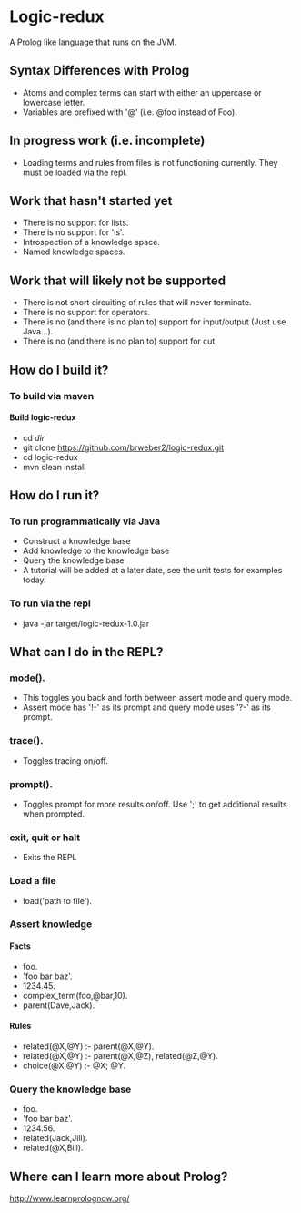# Logic-redux

A Prolog like language that runs on the JVM.

## Syntax Differences with Prolog
* Atoms and complex terms can start with either an uppercase or lowercase letter.
* Variables are prefixed with '@' (i.e. @foo instead of Foo).

## In progress work (i.e. incomplete)
* Loading terms and rules from files is not functioning currently.  They must be loaded via the repl.

## Work that hasn't started yet
* There is no support for lists.
* There is no support for 'is'.
* Introspection of a knowledge space.
* Named knowledge spaces.

## Work that will likely not be supported
* There is not short circuiting of rules that will never terminate.
* There is no support for operators.
* There is no (and there is no plan to) support for input/output (Just use Java...).
* There is no (and there is no plan to) support for cut.

## How do I build it?

### To build via maven


#### Build logic-redux

* cd *dir*
* git clone https://github.com/brweber2/logic-redux.git
* cd logic-redux
* mvn clean install

## How do I run it?

### To run programmatically via Java

* Construct a knowledge base
* Add knowledge to the knowledge base
* Query the knowledge base
* A tutorial will be added at a later date, see the unit tests for examples today.

### To run via the repl

* java -jar target/logic-redux-1.0.jar

## What can I do in the REPL?

### mode().

* This toggles you back and forth between assert mode and query mode.
* Assert mode has '!-' as its prompt and query mode uses '?-' as its prompt.

### trace().

* Toggles tracing on/off.

### prompt().

* Toggles prompt for more results on/off.  Use ';' to get additional results when prompted.

### exit, quit or halt

* Exits the REPL

### Load a file

* load('path to file').

### Assert knowledge

#### Facts

* foo.
* 'foo bar baz'.
* 1234.45.
* complex_term(foo,@bar,10).
* parent(Dave,Jack).

#### Rules

* related(@X,@Y) :- parent(@X,@Y).
* related(@X,@Y) :- parent(@X,@Z), related(@Z,@Y).
* choice(@X,@Y) :- @X; @Y.

### Query the knowledge base

* foo.
* 'foo bar baz'.
* 1234.56.
* related(Jack,Jill).
* related(@X,Bill).

## Where can I learn more about Prolog?

http://www.learnprolognow.org/

